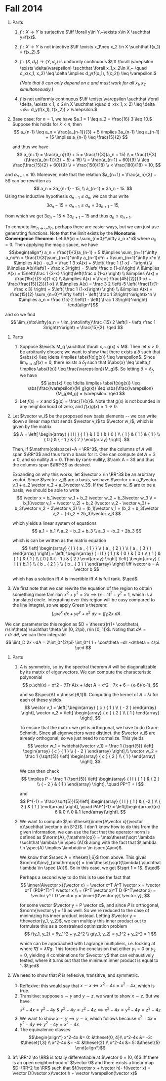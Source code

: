 # Fall 2014

1. Parts
   1. $f:X \to Y$ is surjective $\iff \forall y\in Y,~\exists x\in X \suchthat y=f(x)$.
   2. $f:X \to Y$ is not injective $\iff \exists x_1\neq x_2 \in X \suchthat f(x_1) = f(x_2).$
   3. $f: (X, d_x) \to (Y, d_y)$ is uniformly continuous $\iff \forall \varepsilon \exists \delta(\varepsilon) \suchthat \forall x_1,x_2\in X,~ \quad d_x(x_1, x_2) \leq \delta \implies d_y(f(x_1), f(x_2)) \leq \varepsilon.$

      *(Note that $\delta$ can only depend on $\varepsilon$ and must work for all $x_1, x_2$ simultaneously.)*
   4. $f$ is not uniformly continuous $\iff \exists \varepsilon \suchthat \forall \delta, \exists x_1, x_2\in X \suchthat \quad d_x(x_1, x_2) \leq \delta ~\&~ d_y(f(x_1), f(x_2)) > \varepsilon.$

2. Base case: for $n=1$, we have $a_1 = 1 \leq a_2 = \frac{16} 3 \leq 10.$ Suppose this holds for $k < n$, then 
$$
a_{n-1} \leq a_n = \frac{a_{n-1}}{3} + 5 \implies 3a_{n-1} \leq a_{n-1} + 15 \implies a_{n-1} \leq \frac{15}{2}
$$

   and thus we have
$$
a_{n+1} = \frac{a_n}{3} + 5 = \frac{1}{3}(a_n + 15) \\ 
= \frac{1}{3}((\frac{a_{n-1}}{3} + 5) + 15) \\
= \frac{a_{n-1} + 60}{9} \\
\leq \frac{\frac{15}{2} + 60}{9} \\
= \frac{150}{18} \\
< \frac{180}{18} = 10,
$$

and $a_{n+1} \leq 10$. Moreover, note that the relation $a_{n+1} = \frac{a_n}{3} + 5$ can be rewritten as 
$$
a_n = 3a_{n+1} - 15, \\ 
a_{n-1} = 3a_n - 15.
$$ Using the inductive hypothesis $a_{n-1} \leq a_n$, we can thus write
$$
3a_n - 15 = a_{n-1} \leq a_n = 3a_{n+1} - 15,
$$

from which we get $3a_{n} - 15 \leq 3a_{n+1} - 15$ and thus $a_{n} \leq a_{n+1}$.

To compute $\lim_{n\to\infty}a_n$, perhaps there are easier ways, but we can just use generating functions. Note that the limit exists by the **Monotone Convergence Theorem**. Let $A(x) = \sum_{n=0}^\infty a_n x^n$ where $a_0 = 0$. Then applying the magic sauce, we have
$$\begin{align*}
a_n = \frac{1}{3}a_{n-1} + 5 &\implies \sum_{n=1}^\infty a_nx^n = \frac{1}{3}\sum_{n=1}^\infty a_{n-1}x^n + 5\sum_{n=1}^\infty x^n \\
&\implies A(x) - a_0 = \frac 1 3 xA(x) + 5\left( \frac 1 {1-x} - 1\right) \\
&\implies A(x)\left(1 - \frac x 3\right) = 5\left( \frac x {1-x}\right) \\
&\implies A(x) = 15\left(\frac 1 {3-x} \right)\left(\frac x {1-x} \right) \\
&\implies A(x) = \frac{15x}{(3-x)(1-x)} \\
&\implies A(x) = \frac{-\frac{45}{2}}{3-x} + \frac{\frac{15}{2}}{1-x} \\
&\implies A(x) = \frac 3 2 \left(-5 \left( \frac{1}{1-\frac x 3} \right) + 5\left( \frac 1 {1-x}\right) \right) \\
&\implies A(x) = \frac{15}{2} \sum_{n=0}^\infty \left(1 - \left( \frac 1 3\right)^n\right)x^n \\
&\implies a_n = \frac {15} 2 \left(1 - \left( \frac 1 3\right)^n\right)
\end{align*}$$

and so we find 
$$
\lim_{n\to\infty}a_n = \lim_{n\to\infty}\frac {15} 2 \left(1 - \left( \frac 1 3\right)^n\right) = \frac{15}{2}. \qed
$$

1. Parts
   1. Suppose $\exists M_g \suchthat \forall x,~ g(x) < M$. Then let $\varepsilon > 0$ be arbitrarily chosen; we want to show that there exists a $\delta$ such that $\abs{x} \leq \delta \implies \abs{f(x)g(x)} \leq \varepsilon$. Since $\lim_{x\to 0} f(x) = 0$, there exists a $\delta_f$ such that $\abs{x} \leq \delta_f \implies \abs{f(x)} \leq \frac{\varepsilon}{M_g}$. So letting $\delta = \delta_f$, we have
$$
\abs{x} \leq \delta \implies \abs{f(x)g(x)} \leq \abs{\frac{\varepsilon}{M_g}g(x)} \leq \abs{\frac{\varepsilon}{M_g}M_g} = \varepsilon. \qed 
$$ 
     1. Let $f(x) = x$ and $g(x) = \frac{1}{x}$. Note that $g(x)$ is not bounded in any neighborhood of zero, and $f(x)g(x) = 1 \not\to 0$.

1. Let $\vector w_i$ be the proposed new basis elements -- we can write down a linear map that sends $\vector v_i$ to $\vector w_i$, which is given by the matrix 
$$
A = \left[ \begin{array} { l l l } { 1 } & { 0 } & { 0 } \\ { 1 } & { 1 } & { 1 } \\ { 0 } & { - 1 } & { 2 } \end{array} \right].
$$

    Then, if $\mathrm{colspace}~A = \RR^3$, then the columns of $A$ will span $\RR^3$ and thus form a basis for it. One can compute $\det A = 3 \neq 0$, and so $\mathrm{nullity}~A = 0$. Then by rank-nullity, $\rank A = 3$ and thus the columns span $\RR^3$ as desired.

    Expanding on why this works, let $\vector x \in \RR^3$ be an arbitrary vector. Since $\vector v_i$ are a basis, we have $\vector x = a_1\vector v_1 + a_2 \vector v_2 + a_3\vector v_3$. If the $\vector w_i$ are to be a basis, we should be able to write 
  $$
  \vector x = b_1\vector w_1 + b_2 \vector w_2 + b_3\vector w_3 \\ 
  = b_1(\vector v_1 + \vector v_2) + b_2 (\vector v_2 - \vector v_3) + b_3(\vector v_2 + 2\vector v_3) \\
  = (b_1)\vector v_1 + (b_2 + b_3)\vector v_2 + (-b_2 + 2b_3)\vector v_3
  $$

    which yields a linear system of equations
  $$
  a_1 = b_1 \\
  a_2 = b_2 + b_3 \\
  a_3 = -b_2 + 2b_3
  $$

    which is can be written as the matrix equation
  $$
  \left[ \begin{array} { l } { a _ { 1 } } \\ { a _ { 2 } } \\ { a _ { 3 } } \end{array} \right] = \left[ \begin{array} { l l l } { 1 } & { 0 } & { 0 } \\ { 1 } & { 1 } & { 1 } \\ { 0 } & { - 1 } & { 2 } \end{array} \right] \left[ \begin{array} { l } { b_1 } \\ { b _ { 2 } } \\ { b _ { 3 } } \end{array} \right] \iff \vector a = A \vector b
  $$

    which has a solution iff $A$ is invertible iff $A$ is full rank. $\qed$.

1. We first note that we can rewrite the equation of the region to obtain something more familiar: $x^2 + y^2 = 2x \implies (x-1)^2 + y^2 = 1$, which is a translated circle. Integrating over this region will be easy compared to the line integral, so we apply Green's theorem:
$$
\int_C xe^x ~dx + ye^y +x^2 ~dy = \iint_D 2x ~dA.
$$

  We can parameterize this region as $D = \theset{(r(1+ \cos\theta), r\sin\theta) \suchthat \theta \in [0, 2\pi), r\in [0, 1]}$. Noting that $dA = r~dr~d\theta$, we can then integrate
$$
\iint_D 2x ~dA = 2\int_0^{2\pi} \int_0^1 1 + \cos\theta ~dr ~d\theta = 4\pi. \qed
$$

1. Parts
   1. $A$ is symmetric, so by the spectral theorem $A$ will be diagonalizable by its matrix of eigenvectors. We can compute the characteristic polynomial
$$
p_\chi(x) = x^2 - (\Tr A)x + \det A = x^2 - 7x + 6 = (x-6)(x-1),
$$

      and so $\spec(A) = \theset{6,1}$. Computing the kernel of $A-\lambda I$ for each of these yields
$$
\vector v_1 = \left[ \begin{array} { c } { 1 } \\ { - 2 } \end{array} \right],
\vector v_2 = \left[ \begin{array} { c } { 2 } \\ { 1 } \end{array} \right],
$$

       To ensure that the matrix we get is orthogonal, we have to do Gram-Schmidt. Since all eigenvectors were distinct, the $\vector v_i$ are already orthogonal, so we just need to normalize. This yields
$$
\vector w_1 = \widehat{\vector v_1} = \frac 1 {\sqrt{5}} \left[ \begin{array} { c } { 1 } \\ { - 2 } \end{array} \right],\\
\vector w_2 = \frac 1 {\sqrt{5}} \left[ \begin{array} { c } { 2 } \\ { 1 } \end{array} \right],
$$
  
       We can then check
$$
\implies P = \frac 1 {\sqrt{5}} \left[ \begin{array} { l l } { 1 } & { 2 } \\ { - 2 } & { 1 } \end{array} \right], \quad PP^T + I
$$

        and
$$
 P^{-1} = \frac{\sqrt{5}}{5}\left[ \begin{array} { l l } { 1 } & { -2 } \\ { 2 } & { 1 } \end{array} \right], \quad PAP^{-1} = \left[\begin{array}{rr}
6 & 0 \\
0 & 1
\end{array}\right].
$$

    1. We want to compute $\min\theset{\inner{A\vector x}{\vector x}\suchthat \vector x \in S^2}$. I don't know how to do this from the given information, we can use the fact that the operator norm is defined as $\norm{A}_{\mathrm{op}} = \max\theset{\sqrt \lambda \suchthat \lambda \in \spec (A)}$ along with the fact that $\lambda \in \spec(A) \implies \lambda\inv \in \spec(A\inv)$. 
    
        We know that $\spec A = \theset{1,6}$ from above. This gives $\norm{A\inv}_{\mathrm{op}} = \min\theset{\sqrt{\lambda} \suchthat \lambda \in \spec (A)}$. So in this case, we get $\sqrt 1 = 1$. $\qed$

        Perhaps a second way to do this is to use the fact that 
$$
\inner{A\vector x}{\vector x} = \vector x^T A^T \vector x = \vector x^T (PDP^T)^T \vector x \\
= (P^T \vector x)^T D (P^T\vector x) = \vector y^T D \vector y = \inner{D\vector y}{ \vector y},
$$

        for some vector $\vector y = P \vector x$, and since $P$ is orthogonal, $\norm{\vector y} = 1$ as well. So we're reduced to the case of minimizing his inner product instead. Letting $\vector y = \thevector{y_1, y_2}$, we can multiply this inner product out to formulate this as a constrained optimization problem
$$
f(y_1, y_2) = 6y_1^2 + y_2^2 \\
g(y_1, y_2) = y_1^2 + y_2^2 = 1
$$

        which can be approached with Lagrange multipliers, i.e. looking at where $\nabla f = \lambda \nabla g$. This forces the conclusion that either $y_1 =0$ or $y_2=0$, yielding 4 combinations for $\vector y$ that can exhaustively tested, where it turns out that the minimum inner product is equal to 1. $\qed$

1. We need to show that $R$ is reflexive, transitive, and symmetric.
   1. Reflexive: this would say that $x\sim x \iff x^2-4x = x^2-4x$, which is true.
   2. Transitive: suppose $x\sim y$ and $y\sim z$, we want to show $x\sim z$. But we have
   $$
   x^2 - 4x = y^2-4y ~\&~ y^2-4y = z^2-4z \implies x^2-4x = y^2-4y = z^2-4z
   $$
   3. We want to show $x\sim y \implies y \sim x$, which follows because $x^2-4x = y^2-4y \iff y^2-4y = x^2-4x$.
   4. The equivalence classes:
   $$\begin{align*}
   x^2-4x &=  0:  &\theset{0, 4}\\
   x^2-4x &= -3: &\theset{1,3} \\
   x^2-4x &= -4: &\theset{2} \\
   x^2-4x &=  5: &\theset{5}
   \end{align*}$$

1. $f: \RR^2 \to \RR$ is totally differentiable at $\vector 0 = (0, 0)$ iff there is an open neighborhood of $\vector 0$ and there exists a linear map $D: \RR^2 \to \RR$ such that $f(\vector x + \vector h)- f(\vector x) = \vector D(\vector x)\vector h + \vector \varepsilon(\vector x)$
